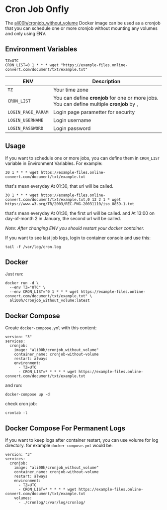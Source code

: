 # Cron Job Onfly
The [ali00h/cronjob_without_volume](https://hub.docker.com/r/ali00h/cronjob_without_volume) Docker image can be used as a cronjob
that you can schedule one or more cronjob without mounting any volumes and only using ENV.

## Environment Variables
```
TZ=UTC
CRON_LIST=0 1 * * * wget "https://example-files.online-convert.com/document/txt/example.txt"
```
| ENV | Description |
| --- | --- |
| `TZ` | Your time zone |
| `CRON_LIST` | You can define **cronjob** for one or more jobs. You can define multiple **cronjob** by `,` |
| `LOGIN_PAGE_PARAM` | Login page parametter for security |
| `LOGIN_USERNAME` | Login username |
| `LOGIN_PASSWORD` | Login password |

## Usage
If you want to schedule one or more jobs, you can define them in `CRON_LIST` variable in Environment Variables. For example:
```
30 1 * * * wget https://example-files.online-convert.com/document/txt/example.txt
```
that's mean everyday At 01:30, that url will be called. 
```
30 1 * * * wget https://example-files.online-convert.com/document/txt/example.txt,0 13 2 1 * wget https://www.w3.org/TR/2003/REC-PNG-20031110/iso_8859-1.txt
```
that's mean everyday At 01:30, the first url will be called. and At 13:00 on day-of-month 2 in January, the second url will be called.

_Note: After changing ENV you should restart your docker container._

If you want to see last job logs, login to container console and use this:
```
tail -f /var/log/cron.log
```

## Docker
Just run:
```
docker run -d \
  --env TZ="UTC" \
  --env CRON_LIST="0 1 * * * wget https://example-files.online-convert.com/document/txt/example.txt" \
  ali00h/cronjob_without_volume:latest
```

## Docker Compose
Create `docker-compose.yml` with this content:
```
version: "3"
services:
  cronjob:
    image: "ali00h/cronjob_without_volume"
    container_name: cronjob-without-volume
    restart: always
    environment:
      - TZ=UTC
      - CRON_LIST=* * * * * wget https://example-files.online-convert.com/document/txt/example.txt
```
and run:
```
docker-compose up -d
```

check cron job:
```
crontab -l
```
## Docker Compose For Permanent Logs
If you want to keep logs after container restart, you can use volume for log directory. for example `docker-compose.yml` would be:
```
version: "3"
services:
  cronjob:
    image: "ali00h/cronjob_without_volume"
    container_name: cronjob-without-volume
    restart: always
    environment:
      - TZ=UTC
      - CRON_LIST=* * * * * wget https://example-files.online-convert.com/document/txt/example.txt
    volumes:
      - ./cronlog/:/var/log/cronlog/            
```
